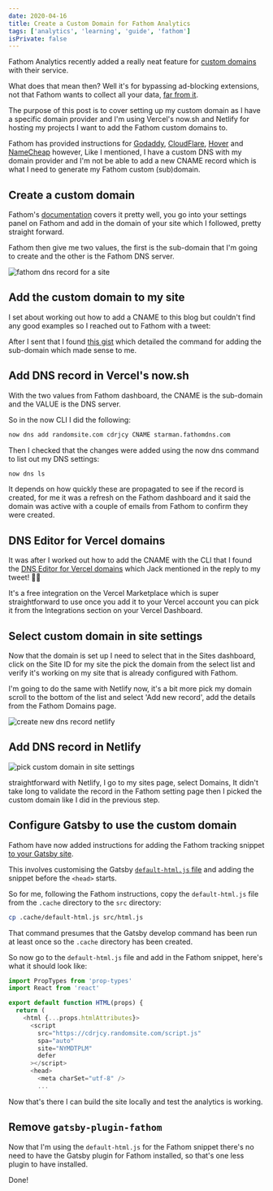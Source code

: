 ```yaml
---
date: 2020-04-16
title: Create a Custom Domain for Fathom Analytics
tags: ['analytics', 'learning', 'guide', 'fathom']
isPrivate: false
---
```


<script>
  import { Tweet } from 'sveltekit-embed'
</script>

Fathom Analytics recently added a really neat feature for [custom
domains] with their service.

What does that mean then? Well it's for bypassing ad-blocking
extensions, not that Fathom wants to collect all your data, [far from
it].

The purpose of this post is to cover setting up my custom domain as I
have a specific domain provider and I'm using Vercel's now.sh and
Netlify for hosting my projects I want to add the Fathom custom
domains to.

<!-- cSpell:ignore godaddy -->

Fathom has provided instructions for [Godaddy], [CloudFlare], [Hover]
and [NameCheap] however, Like I mentioned, I have a custom DNS with my
domain provider and I'm not be able to add a new CNAME record which is
what I need to generate my Fathom custom (sub)domain.

## Create a custom domain

Fathom's [documentation] covers it pretty well, you go into your
settings panel on Fathom and add in the domain of your site which I
followed, pretty straight forward.

Fathom then give me two values, the first is the sub-domain that I'm
going to create and the other is the Fathom DNS server.

![fathom dns record for a site]

## Add the custom domain to my site

I set about working out how to add a CNAME to this blog but couldn't
find any good examples so I reached out to Fathom with a tweet:

<Tweet tweetLink="spences10/status/1250786419536277505" />

After I sent that I found [this gist] which detailed the command for
adding the sub-domain which made sense to me.

## Add DNS record in Vercel's now.sh

With the two values from Fathom dashboard, the CNAME is the sub-domain
and the VALUE is the DNS server.

So in the now CLI I did the following:

<!-- cSpell:ignore cdrjcy,randomsite,starman,fathomdns -->

```bash
now dns add randomsite.com cdrjcy CNAME starman.fathomdns.com
```

Then I checked that the changes were added using the now dns command
to list out my DNS settings:

```bash
now dns ls
```

It depends on how quickly these are propagated to see if the record is
created, for me it was a refresh on the Fathom dashboard and it said
the domain was active with a couple of emails from Fathom to confirm
they were created.

## DNS Editor for Vercel domains

It was after I worked out how to add the CNAME with the CLI that I
found the [DNS Editor for Vercel domains] which Jack mentioned in the
reply to my tweet! 🤦‍♂

It's a free integration on the Vercel Marketplace which is super
straightforward to use once you add it to your Vercel account you can
pick it from the Integrations section on your Vercel Dashboard.

## Select custom domain in site settings

Now that the domain is set up I need to select that in the Sites
dashboard, click on the Site ID for my site the pick the domain from
the select list and verify it's working on my site that is already
configured with Fathom.

I'm going to do the same with Netlify now, it's a bit more pick my
domain scroll to the bottom of the list and select 'Add new record',
add the details from the Fathom Domains page.

![create new dns record netlify]

## Add DNS record in Netlify

![pick custom domain in site settings]

straightforward with Netlify, I go to my sites page, select Domains,
It didn't take long to validate the record in the Fathom setting page
then I picked the custom domain like I did in the previous step.

## Configure Gatsby to use the custom domain

Fathom have now added instructions for adding the Fathom tracking
snippet [to your Gatsby site].

This involves customising the Gatsby [`default-html.js` file] and
adding the snippet before the `<head>` starts.

So for me, following the Fathom instructions, copy the
`default-html.js` file from the `.cache` directory to the `src`
directory:

```bash
cp .cache/default-html.js src/html.js
```

That command presumes that the Gatsby develop command has been run at
least once so the `.cache` directory has been created.

So now go to the `default-html.js` file and add in the Fathom snippet,
here's what it should look like:

<!-- cSpell:ignore NYMDTPLM -->

```js
import PropTypes from 'prop-types'
import React from 'react'

export default function HTML(props) {
  return (
    <html {...props.htmlAttributes}>
      <script
        src="https://cdrjcy.randomsite.com/script.js"
        spa="auto"
        site="NYMDTPLM"
        defer
      ></script>
      <head>
        <meta charSet="utf-8" />
        ...
```

Now that's there I can build the site locally and test the analytics
is working.

## Remove `gatsby-plugin-fathom`

Now that I'm using the `default-html.js` for the Fathom snippet
there's no need to have the Gatsby plugin for Fathom installed, so
that's one less plugin to have installed.

Done!

<!-- Links -->

[custom domains]: https://usefathom.com/blog/bypass-adblockers
[far from it]: https://usefathom.com/blog/bypass-adblockers
[documentation]: https://usefathom.com/support/custom-domains
[godaddy]: https://ca.godaddy.com/help/add-a-cname-record-19236
[cloudflare]:
  https://support.cloudflare.com/hc/en-us/articles/360020615111-Configuring-a-CNAME-setup
[hover]:
  https://help.hover.com/hc/en-us/articles/217282457-Managing-DNS-records-#h_5eab4aa7-b044-4cc6-a3c0-5869f583edc8
[namecheap]:
  https://www.namecheap.com/support/knowledgebase/article.aspx/9646/2237/how-to-create-a-cname-record-for-your-domain
[this gist]:
  https://gist.github.com/jaydenseric/f4147d7d9788d1f46b30e4ac7b57e6b2
[dns editor for vercel domains]: https://vercel.com/integrations/dns
[to your gatsby site]: https://usefathom.com/integrations/gatsbyjs
[`default-html.js` file]: https://www.gatsbyjs.com/docs/custom-html/

<!-- Images -->

[create new dns record netlify]:
  https://res.cloudinary.com/defkmsrpw/image/upload/q_auto,f_auto/v1614858540/scottspence.com/create-new-dns-record-netlify-388b4824b94966a449b57c7fd59f5fa8.png
[pick custom domain in site settings]:
  https://res.cloudinary.com/defkmsrpw/image/upload/q_auto,f_auto/v1614858539/scottspence.com/pick-custom-domain-in-site-settings-3af1a934a7a66f45d754f3cfa36bb80e.png
[fathom dns record for a site]:
  https://res.cloudinary.com/defkmsrpw/image/upload/q_auto,f_auto/v1614858539/scottspence.com/fathom-dns-record-for-site-918a662955a145472c8b3a65061649e2.png
